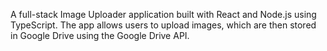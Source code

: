 A full-stack Image Uploader application built with React and Node.js using TypeScript. The app allows users to upload images, which are then stored in Google Drive using the Google Drive API.
